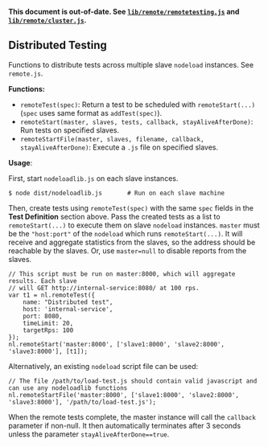 **This document is out-of-date. See [`lib/remote/remotetesting.js`](https://github.com/benschmaus/nodeload/tree/master/lib/remote/remotetesting.js) and
[`lib/remote/cluster.js`](https://github.com/benschmaus/nodeload/tree/master/lib/remote/cluster.js).**

## Distributed Testing ##

Functions to distribute tests across multiple slave `nodeload` instances. See `remote.js`.

**Functions:**

* `remoteTest(spec)`: Return a test to be scheduled with `remoteStart(...)` (`spec` uses same format as `addTest(spec)`).
* `remoteStart(master, slaves, tests, callback, stayAliveAfterDone)`: Run tests on specified slaves.
* `remoteStartFile(master, slaves, filename, callback, stayAliveAfterDone)`: Execute a `.js` file on specified slaves.

**Usage**:

First, start `nodeloadlib.js` on each slave instances.

    $ node dist/nodeloadlib.js       # Run on each slave machine

Then, create tests using `remoteTest(spec)` with the same `spec` fields in the **Test Definition** section above.
Pass the created tests as a list to `remoteStart(...)` to execute them on slave `nodeload` instances.
`master` must be the `"host:port"` of the `nodeload` which runs `remoteStart(...)`.
It will receive and aggregate statistics from the slaves, so the address should be reachable by the slaves.
Or, use `master=null` to disable reports from the slaves.

    // This script must be run on master:8000, which will aggregate results. Each slave 
    // will GET http://internal-service:8080/ at 100 rps.
    var t1 = nl.remoteTest({
        name: "Distributed test",
        host: 'internal-service',
        port: 8080,
        timeLimit: 20,
        targetRps: 100
    });
    nl.remoteStart('master:8000', ['slave1:8000', 'slave2:8000', 'slave3:8000'], [t1]);

Alternatively, an existing `nodeload` script file can be used:

    // The file /path/to/load-test.js should contain valid javascript and can use any nodeloadlib functions
    nl.remoteStartFile('master:8000', ['slave1:8000', 'slave2:8000', 'slave3:8000'], '/path/to/load-test.js');

When the remote tests complete, the master instance will call the `callback` parameter if non-null. It then automatically terminates after 3 seconds unless the parameter `stayAliveAfterDone==true`.